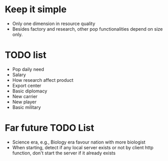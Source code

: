 # Keep it simple
* Only one dimension in resource quality
* Besides factory and research, other pop functionalities depend on size only.

# TODO list
* Pop daily need
* Salary
* How research affect product
* Export center
* Basic diplomacy
* New carrier
* New player
* Basic military

# Far future TODO List
* Science era, e.g., Biology era favour nation with more biologist
* When starting, detect if any local server exists or not by client http function, don't start the server if it already exists
